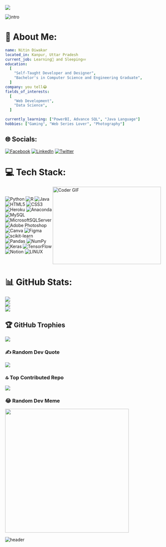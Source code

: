 [![](https://visitcount.itsvg.in/api?id=Nitin-Diwakar&icon=5&color=5)](https://visitcount.itsvg.in)

<!-- Proudly created with GPRM ( https://gprm.itsvg.in ) -->
![intro](https://github.com/Nitin-Diwakar/Nitin-Diwakar/assets/72300414/dba01877-430c-42c3-b6c4-9e14c5102be8)


# 💫 About Me:
```yaml
name: Nitin Diwakar
located_in: Kanpur, Uttar Pradesh
current_job: Learning📝 and Sleeping💤
education:
  [
    "Self-Taught Developer and Designer",
    "Bachelor's in Computer Science and Engineering Graduate",
  ]
company: you tell😂
fields_of_interests:
  [
    "Web Development",
    "Data Science",
  ]
  
currently_learning: ["PowerBI, Advance SQL", "Java Language"]
hobbies: ["Gaming", "Web Series Lover", "Photography"]
```


## 🌐 Socials:
[![Facebook](https://img.shields.io/badge/Facebook-%231877F2.svg?logo=Facebook&logoColor=white)](https://facebook.com/nitin.diwakar.9231) [![LinkedIn](https://img.shields.io/badge/LinkedIn-%230077B5.svg?logo=linkedin&logoColor=white)](https://linkedin.com/in/diwakarnitin) [![Twitter](https://img.shields.io/badge/Twitter-%231DA1F2.svg?logo=Twitter&logoColor=white)](https://twitter.com/NitinDi37789650) 

# 💻 Tech Stack:
<img align="right" alt="Coder GIF" height=250 width=350 src="https://thumbs.gfycat.com/EvilNextDevilfish-small.gif" /><br>

![Python](https://img.shields.io/badge/python-3670A0?style=for-the-badge&logo=python&logoColor=ffdd54) ![R](https://img.shields.io/badge/r-%23276DC3.svg?style=for-the-badge&logo=r&logoColor=white) ![Java](https://img.shields.io/badge/java-%23ED8B00.svg?style=for-the-badge&logo=java&logoColor=white) ![HTML5](https://img.shields.io/badge/html5-%23E34F26.svg?style=for-the-badge&logo=html5&logoColor=white) ![CSS3](https://img.shields.io/badge/css3-%231572B6.svg?style=for-the-badge&logo=css3&logoColor=white) ![Heroku](https://img.shields.io/badge/heroku-%23430098.svg?style=for-the-badge&logo=heroku&logoColor=white) ![Anaconda](https://img.shields.io/badge/Anaconda-%2344A833.svg?style=for-the-badge&logo=anaconda&logoColor=white) ![MySQL](https://img.shields.io/badge/mysql-%2300f.svg?style=for-the-badge&logo=mysql&logoColor=white) ![MicrosoftSQLServer](https://img.shields.io/badge/Microsoft%20SQL%20Sever-CC2927?style=for-the-badge&logo=microsoft%20sql%20server&logoColor=white) ![Adobe Photoshop](https://img.shields.io/badge/adobephotoshop-%2331A8FF.svg?style=for-the-badge&logo=adobephotoshop&logoColor=white) ![Canva](https://img.shields.io/badge/Canva-%2300C4CC.svg?style=for-the-badge&logo=Canva&logoColor=white) 	![Figma](https://img.shields.io/badge/figma-%23F24E1E.svg?style=for-the-badge&logo=figma&logoColor=white) ![scikit-learn](https://img.shields.io/badge/scikit--learn-%23F7931E.svg?style=for-the-badge&logo=scikit-learn&logoColor=white) ![Pandas](https://img.shields.io/badge/pandas-%23150458.svg?style=for-the-badge&logo=pandas&logoColor=white) ![NumPy](https://img.shields.io/badge/numpy-%23013243.svg?style=for-the-badge&logo=numpy&logoColor=white) ![Keras](https://img.shields.io/badge/Keras-%23D00000.svg?style=for-the-badge&logo=Keras&logoColor=white) ![TensorFlow](https://img.shields.io/badge/TensorFlow-%23FF6F00.svg?style=for-the-badge&logo=TensorFlow&logoColor=white) ![Notion](https://img.shields.io/badge/Notion-%23000000.svg?style=for-the-badge&logo=notion&logoColor=white) ![LINUX](https://img.shields.io/badge/Linux-FCC624?style=for-the-badge&logo=linux&logoColor=black)

<br>

# 📊 GitHub Stats:
![](https://github-readme-stats.vercel.app/api?username=Nitin-Diwakar&theme=merko&hide_border=false&include_all_commits=true&count_private=false)<br/>
![](https://github-readme-streak-stats.herokuapp.com/?user=Nitin-Diwakar&theme=merko&hide_border=false)<br/>
![](https://github-readme-stats.vercel.app/api/top-langs/?username=Nitin-Diwakar&theme=merko&hide_border=false&include_all_commits=true&count_private=false&layout=compact)

## 🏆 GitHub Trophies
![](https://github-profile-trophy.vercel.app/?username=Nitin-Diwakar&theme=radical&no-frame=false&no-bg=false&margin-w=4)

### ✍️ Random Dev Quote
![](https://quotes-github-readme.vercel.app/api?type=horizontal&theme=radical)

### 🔝 Top Contributed Repo
![](https://github-contributor-stats.vercel.app/api?username=Nitin-Diwakar&limit=5&theme=radical&combine_all_yearly_contributions=true)

### 😂 Random Dev Meme
<img src='https://randommeme-five.vercel.app/' style="height: 400px;"/>

![header](https://capsule-render.vercel.app/api?type=waving&color=random&height=100&width=3220&section=footer)

